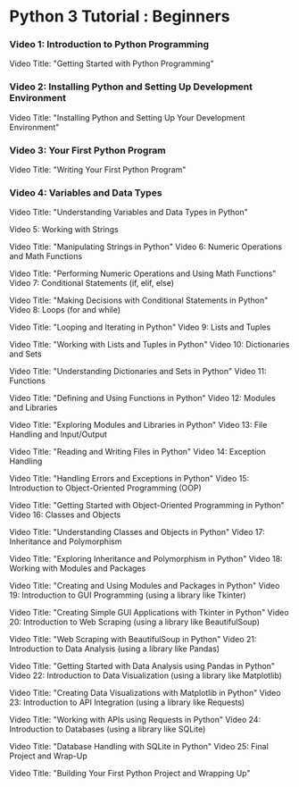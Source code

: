# Python 3 Tutorial : Beginners

### Video 1: Introduction to Python Programming
Video Title: "Getting Started with Python Programming"

### Video 2: Installing Python and Setting Up Development Environment
Video Title: "Installing Python and Setting Up Your Development Environment"

### Video 3: Your First Python Program
Video Title: "Writing Your First Python Program"

### Video 4: Variables and Data Types
Video Title: "Understanding Variables and Data Types in Python"

Video 5: Working with Strings

Video Title: "Manipulating Strings in Python"
Video 6: Numeric Operations and Math Functions

Video Title: "Performing Numeric Operations and Using Math Functions"
Video 7: Conditional Statements (if, elif, else)

Video Title: "Making Decisions with Conditional Statements in Python"
Video 8: Loops (for and while)

Video Title: "Looping and Iterating in Python"
Video 9: Lists and Tuples

Video Title: "Working with Lists and Tuples in Python"
Video 10: Dictionaries and Sets

Video Title: "Understanding Dictionaries and Sets in Python"
Video 11: Functions

Video Title: "Defining and Using Functions in Python"
Video 12: Modules and Libraries

Video Title: "Exploring Modules and Libraries in Python"
Video 13: File Handling and Input/Output

Video Title: "Reading and Writing Files in Python"
Video 14: Exception Handling

Video Title: "Handling Errors and Exceptions in Python"
Video 15: Introduction to Object-Oriented Programming (OOP)

Video Title: "Getting Started with Object-Oriented Programming in Python"
Video 16: Classes and Objects

Video Title: "Understanding Classes and Objects in Python"
Video 17: Inheritance and Polymorphism

Video Title: "Exploring Inheritance and Polymorphism in Python"
Video 18: Working with Modules and Packages

Video Title: "Creating and Using Modules and Packages in Python"
Video 19: Introduction to GUI Programming (using a library like Tkinter)

Video Title: "Creating Simple GUI Applications with Tkinter in Python"
Video 20: Introduction to Web Scraping (using a library like BeautifulSoup)

Video Title: "Web Scraping with BeautifulSoup in Python"
Video 21: Introduction to Data Analysis (using a library like Pandas)

Video Title: "Getting Started with Data Analysis using Pandas in Python"
Video 22: Introduction to Data Visualization (using a library like Matplotlib)

Video Title: "Creating Data Visualizations with Matplotlib in Python"
Video 23: Introduction to API Integration (using a library like Requests)

Video Title: "Working with APIs using Requests in Python"
Video 24: Introduction to Databases (using a library like SQLite)

Video Title: "Database Handling with SQLite in Python"
Video 25: Final Project and Wrap-Up

Video Title: "Building Your First Python Project and Wrapping Up"